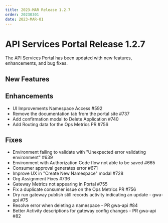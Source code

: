 ```yaml
---
title: 2023-MAR Release 1.2.7
order: 20230301
date: 2023-MAR-01
---
```


# API Services Portal Release 1.2.7

The API Services Portal has been updated with new features, enhancements, and bug fixes.

## New Features

## Enhancements

- UI Improvements Namespace Access #592
- Remove the documentation tab from the portal site #737
- Add confirmation modal to Delete Application #740
- Add Routing data for the Ops Metrics PR #756

## Fixes

- Environment failing to validate with "Unexpected error validating environment" #639
- Environment with Authorization Code flow not able to be saved #665
- Consumer approval generates error #671
- Improve UX in "Create New Namespace" modal #728
- Org Assignment Fixes #736
- Gateway Metrics not appearing in Portal #755
- Fix a duplicate consumer issue on the Ops Metrics PR #756
- Dry run gateway publish still records activity indicating an update - gwa-api #75
- Resolve error when deleting a namespace - PR gwa-api #84
- Better Activity descriptions for gateway config changes - PR gwa-api #82

